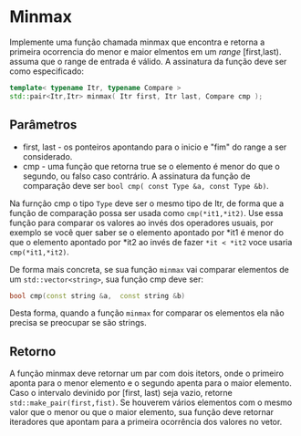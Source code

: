 # Minmax

Implemente uma função chamada minmax que encontra e retorna a primeira ocorrencia do menor e maior elmentos em um _range_ \[first,last).
assuma que o range de entrada é válido. A assinatura da função deve ser como especificado:
```c++
template< typename Itr, typename Compare >
std::pair<Itr,Itr> minmax( Itr first, Itr last, Compare cmp );
```

## Parâmetros
- first, last - os ponteiros apontando para o inicio e "fim" do range a ser considerado.
- cmp - uma função que retorna true se o elemento é menor do que o segundo, ou falso caso contrário. A assinatura da função de comparação
deve ser ``bool cmp( const Type &a, const Type &b)``.

Na furnção cmp o tipo `Type` deve ser o mesmo tipo de Itr, de forma que a função de comparação possa ser usada como `cmp(*it1,*it2)`. Use essa função para
comparar os valores ao invés dos operadores usuais, por exemplo se você quer saber se o elemento apontado por \*it1 é menor do que o elemento apontado por \*it2
ao invés de fazer ``*it < *it2`` voce usaria ``cmp(*it1,*it2)``.

De forma mais concreta, se sua função ``minmax`` vai comparar elementos de um ``std::vector<string>``, sua função cmp deve ser:
```c++
bool cmp(const string &a,  const string &b)
```
Desta forma, quando a função ``minmax`` for comparar os elementos ela não precisa se preocupar se são strings.

## Retorno
A função minmax deve retornar um par com dois itetors, onde o primeiro aponta para o menor elemento e o segundo apenta para o maior elemento.
Caso o intervalo devinido por \[first, last\) seja vazio, retorne ``std::make_pair(first,fist)``. Se houverem vários elementos com o mesmo
valor que o menor ou que o maior elemento, sua função deve retornar iteradores que apontam para a primeira ocorrência dos valores no vetor.